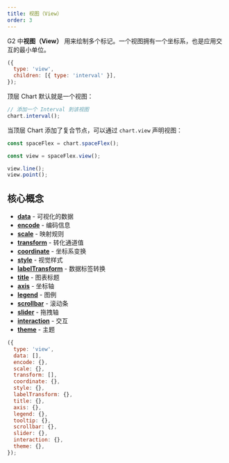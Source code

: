 ```yaml
---
title: 视图（View）
order: 3
---
```


G2 中**视图（View）** 用来绘制多个标记。一个视图拥有一个坐标系，也是应用交互的最小单位。

```js
({
  type: 'view',
  children: [{ type: 'interval' }],
});
```

顶层 Chart 默认就是一个视图：

```js
// 添加一个 Interval 到该视图
chart.interval();
```

当顶层 Chart 添加了复合节点，可以通过 `chart.view` 声明视图：

```js
const spaceFlex = chart.spaceFlex();

const view = spaceFlex.view();

view.line();
view.point();
```

## 核心概念

- [**data**](/manual/core/data/overview) - 可视化的数据
- [**encode**](/manual/core/encode) - 编码信息
- [**scale**](/manual/core/scale/overview) - 映射规则
- [**transform**](/manual/core/transform/overview) - 转化通道值
- [**coordinate**](/manual/core/coordinate/overview) - 坐标系变换
- [**style**](/manual/core/style) - 视觉样式
- [**labelTransform**](/manual/component/label) - 数据标签转换
- [**title**](/manual/component/title) - 图表标题
- [**axis**](/manual/component/axis) - 坐标轴
- [**legend**](/manual/component/legend) - 图例
- [**scrollbar**](/manual/component/scrollbar) - 滚动条
- [**slider**](/manual/component/slider) - 拖拽轴
- [**interaction**](/manual/core/interaction/overview) - 交互
- [**theme**](/manual/core/theme/overview) - 主题

```js
({
  type: 'view',
  data: [],
  encode: {},
  scale: {},
  transform: [],
  coordinate: {},
  style: {},
  labelTransform: {},
  title: {},
  axis: {},
  legend: {},
  tooltip: {},
  scrollbar: {},
  slider: {},
  interaction: {},
  theme: {},
});
```
